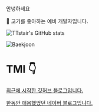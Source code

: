
안녕하세요 

:meat_on_bone:
고기를 좋아하는 예비 개발자입니다.


![TTstair's GitHub stats](https://github-readme-stats.vercel.app/api?username=voka&show_icons=true&theme=highcontrast)


![Baekjoon](http://mazassumnida.wtf/api/v2/generate_badge?boj=chdlswhd7)


# TMI :point_down:
[최근에 시작한 깃허브 블로그입니다.](https://voka.github.io/)


[한동안 애용했었던 네이버 블로그입니다.](https://blog.naver.com/chdlswhd7)
